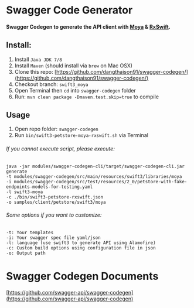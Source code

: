 # Swagger Code Generator

#### Swagger Codegen to generate the API client with [Moya](https://github.com/Moya/Moya/) & [RxSwift](https://github.com/ReactiveX/RxSwift/).

## Install:
1. Install `Java JDK 7/8`
2. Install `Maven` (should install via `brew` on Mac OSX)
3. Clone this repo: [https://github.com/dangthaison91/swagger-codegen/](https://github.com/dangthaison91/swagger-codegen/)
4. Checkout branch: `swift3_moya`
5. Open Terminal then `cd` into `swagger-codegen` folder
6. Run: `mvn clean package -Dmaven.test.skip=true` to compile

## Usage
1. Open repo folder: `swagger-codegen`
2. Run `bin/swift3-petstore-moya-rxswift.sh` via Terminal


###### If you cannot execute script, please execute:

```
java -jar modules/swagger-codegen-cli/target/swagger-codegen-cli.jar generate
-t modules/swagger-codegen/src/main/resources/swift3/libraries/moya
-i modules/swagger-codegen/src/test/resources/2_0/petstore-with-fake-endpoints-models-for-testing.yaml
-l swift3-moya
-c ./bin/swift3-petstore-rxswift.json
-o samples/client/petstore/swift3/moya
```

###### Some options if you want to customize:
```
-t: Your templates
-i: Your swagger spec file yaml/json
-l: language (use swift3 to generate API using Alamofire)
-c: Custom build options using configuration file in json
-o: Output path
```

# Swagger Codegen Documents
[https://github.com/swagger-api/swagger-codegen](https://github.com/swagger-api/swagger-codegen)
